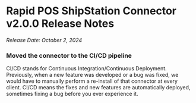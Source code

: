 # Rapid POS ShipStation Connector v2.0.0 Release Notes

_Release Date: October 2, 2024_

### Moved the connector to the CI/CD pipeline
CI/CD stands for Continuous Integration/Continuous Deployment. Previously, when a new feature was developed or a bug was fixed, we would have to manually perform a re-install of that connector at every client. CI/CD means the fixes and new features are automatically deployed, sometimes fixing a bug before you ever experience it.
